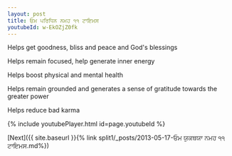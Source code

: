 ```yaml
---
layout: post
title: ਓਮ ਪਰਿਧਿਨ ਨਮਹ ੧੧ ਟਾਇਮਸ
youtubeId: w-EkOZjZ0fk
---
```

 
 
Helps get goodness, bliss and peace and God's blessings
 
Helps remain focused, help generate inner energy 
 
Helps boost physical and mental health 
 
Helps remain grounded and generates a sense of gratitude towards the greater power 
 
Helps reduce bad karma
 
 
 
 


{% include youtubePlayer.html id=page.youtubeId %}
 
[Next]({{ site.baseurl }}{% link  split1/_posts/2013-05-17-ਓਮ ਯੁਕਥਯਾ ਨਮਹ ੧੧ ਟਾਇਮਸ.md%})
 
